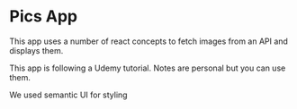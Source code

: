 # Pics App

This app uses a number of react concepts to fetch images from an API and displays them. 

This app is following a Udemy tutorial. Notes are personal but you can use them.

We used semantic UI for styling
